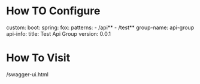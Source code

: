 How TO Configure
====
custom:
  boot:
    spring:
      fox:
        patterns:
          - /api**
          - /test**
        group-name: api-group
        api-info:
          title: Test Api Group
          version: 0.0.1

How To Visit
====
/swagger-ui.html